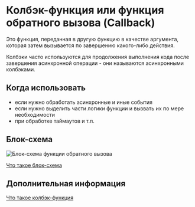 # Колбэк-функция или функция обратного вызова (Callback)

Это функция, переданная в другую функцию в качестве аргумента,
которая затем вызывается по завершению какого-либо действия.

Колбэки часто используются для продолжения выполнения кода
после завершения асинхронной операции - они называются асинхронными колбэками.

## Когда использовать

- если нужно обработать асинхронные и иные события
- если нужно выделить части логики функции и вызвать их по мере необходимости
- при обработке таймаутов и т.п.

## Блок-схема

![Блок-схема функции обратного вызова]()

[Что такое блок-схема]()

## Дополнительная информация

[Что такое колбэк-функция](https://developer.mozilla.org/ru/docs/Glossary/Callback_function)
